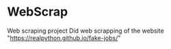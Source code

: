 # WebScrap
Web scraping project
Did web scrapping of the website "https://realpython.github.io/fake-jobs/"



